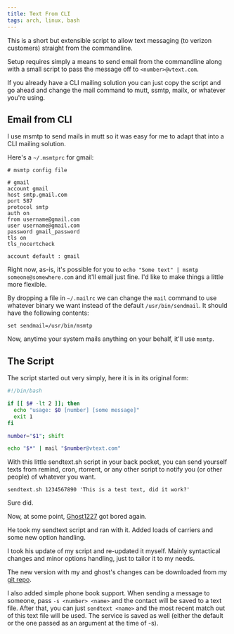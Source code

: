 ```yaml
---
title: Text From CLI
tags: arch, linux, bash
---
```


This is a short but extensible script to allow text messaging (to
verizon customers) straight from the commandline.

Setup requires simply a means to send email from the commandline
along with a small script to pass the message off to
`<number>@vtext.com`.

If you already have a CLI mailing solution you can just copy the
script and go ahead and change the mail command to mutt, ssmtp,
mailx, or whatever you're using.

## Email from CLI

I use msmtp to send mails in mutt so it was easy for me to adapt
that into a CLI mailing solution.

Here's a `~/.msmtprc` for gmail:

    # msmtp config file
    
    # gmail
    account gmail 
    host smtp.gmail.com
    port 587
    protocol smtp
    auth on
    from username@gmail.com
    user username@gmail.com
    password gmail_password
    tls on
    tls_nocertcheck
    
    account default : gmail

Right now, as-is, it's possible for you to
`echo "Some text" | msmtp someone@somewhere.com` and it'll email
just fine. I'd like to make things a little more flexible.

By dropping a file in `~/.mailrc` we can change the `mail` command
to use whatever binary we want instead of the default
`/usr/bin/sendmail`. It should have the following contents:

    set sendmail=/usr/bin/msmtp

Now, anytime your system mails anything on your behalf, it'll use
`msmtp`.

## The Script

The script started out very simply, here it is in its original form:

```bash 
#!/bin/bash

if [[ $# -lt 2 ]]; then
  echo "usage: $0 [number] [some message]"
  exit 1
fi

number="$1"; shift

echo "$*" | mail "$number@vtext.com"
```

With this little sendtext.sh script in your back pocket, you can
send yourself texts from remind, cron, rtorrent, or any other
script to notify you (or other people) of whatever you want.

    sendtext.sh 1234567890 'This is a test text, did it work?'

Sure did.

Now, at some point, [Ghost1227](http://ghost1227.com) got bored
again.

He took my sendtext script and ran with it. Added loads of carriers
and some new option handling.

I took his update of my script and re-updated it myself. Mainly
syntactical changes and minor options handling, just to tailor it
to my needs.

The new version with my and ghost's changes can be downloaded from
my
[git repo](http://github.com/pbrisbin/scripts/blob/master/sendtext).

I also added simple phone book support. When sending a message to
someone, pass `-s <number> <name>` and the contact will be saved to
a text file. After that, you can just `sendtext <name>` and the
most recent match out of this text file will be used. The service
is saved as well (either the default or the one passed as an
argument at the time of -s).
